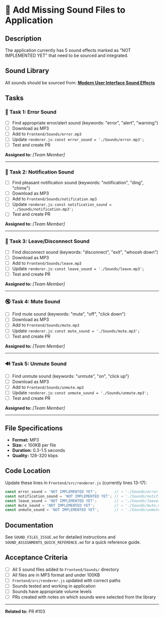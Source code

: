 # 🎵 Add Missing Sound Files to Application

## Description
The application currently has 5 sound effects marked as "NOT IMPLEMENTED YET" that need to be sourced and integrated.

## Sound Library
All sounds should be sourced from: **[Modern User Interface Sound Effects](https://creatorassets.com/a/modern-user-interface-sound-effects)**

## Tasks

### 🔴 Task 1: Error Sound
- [ ] Find appropriate error/alert sound (keywords: "error", "alert", "warning")
- [ ] Download as MP3
- [ ] Add to `Frontend/Sounds/error.mp3`
- [ ] Update `renderer.js`: `const error_sound = './Sounds/error.mp3';`
- [ ] Test and create PR

**Assigned to:** _[Team Member]_

---

### 🔔 Task 2: Notification Sound
- [ ] Find pleasant notification sound (keywords: "notification", "ding", "chime")
- [ ] Download as MP3
- [ ] Add to `Frontend/Sounds/notification.mp3`
- [ ] Update `renderer.js`: `const notification_sound = './Sounds/notification.mp3';`
- [ ] Test and create PR

**Assigned to:** _[Team Member]_

---

### 🚪 Task 3: Leave/Disconnect Sound
- [ ] Find disconnect sound (keywords: "disconnect", "exit", "whoosh down")
- [ ] Download as MP3
- [ ] Add to `Frontend/Sounds/leave.mp3`
- [ ] Update `renderer.js`: `const leave_sound = './Sounds/leave.mp3';`
- [ ] Test and create PR

**Assigned to:** _[Team Member]_

---

### 🔇 Task 4: Mute Sound
- [ ] Find mute sound (keywords: "mute", "off", "click down")
- [ ] Download as MP3
- [ ] Add to `Frontend/Sounds/mute.mp3`
- [ ] Update `renderer.js`: `const mute_sound = './Sounds/mute.mp3';`
- [ ] Test and create PR

**Assigned to:** _[Team Member]_

---

### 🔊 Task 5: Unmute Sound
- [ ] Find unmute sound (keywords: "unmute", "on", "click up")
- [ ] Download as MP3
- [ ] Add to `Frontend/Sounds/unmute.mp3`
- [ ] Update `renderer.js`: `const unmute_sound = './Sounds/unmute.mp3';`
- [ ] Test and create PR

**Assigned to:** _[Team Member]_

---

## File Specifications
- **Format:** MP3
- **Size:** < 100KB per file
- **Duration:** 0.3-1.5 seconds
- **Quality:** 128-320 kbps

## Code Location
Update these lines in `Frontend/src/renderer.js` (currently lines 13-17):
```javascript
const error_sound = 'NOT IMPLEMENTED YET';        // → './Sounds/error.mp3'
const notification_sound = 'NOT IMPLEMENTED YET'; // → './Sounds/notification.mp3'
const leave_sound = 'NOT IMPLEMENTED YET';        // → './Sounds/leave.mp3'
const mute_sound = 'NOT IMPLEMENTED YET';         // → './Sounds/mute.mp3'
const unmute_sound = 'NOT IMPLEMENTED YET';       // → './Sounds/unmute.mp3'
```

## Documentation
See `SOUND_FILES_ISSUE.md` for detailed instructions and `SOUND_ASSIGNMENTS_QUICK_REFERENCE.md` for a quick reference guide.

## Acceptance Criteria
- [ ] All 5 sound files added to `Frontend/Sounds/` directory
- [ ] All files are in MP3 format and under 100KB
- [ ] `Frontend/src/renderer.js` updated with correct paths
- [ ] Sounds tested and working in application
- [ ] Sounds have appropriate volume levels
- [ ] PRs created with notes on which sounds were selected from the library

---

**Related to:** PR #103
